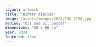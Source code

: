 ```yaml
---
layout: artwork
title: "Winter diaries"
image: /assets/images/2024/IMG_5796.jpg
medium: "Oil and oil pastel"
dimensions: "60 x 60 cm"
year: 2024
featured: true
---
```

